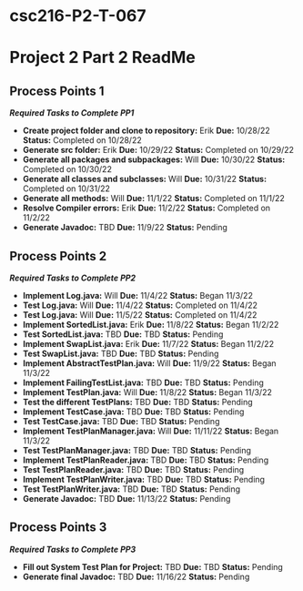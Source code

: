 # csc216-P2-T-067
# Project 2 Part 2 ReadMe <br>
## Process Points 1 <br>
***_Required Tasks to Complete PP1_***
 - **Create project folder and clone to repository:** Erik **Due:** 10/28/22 **Status:** Completed on 10/28/22 <br>
 - **Generate src folder:** Erik **Due:** 10/29/22 **Status:** Completed on 10/29/22 <br>
 - **Generate all packages and subpackages:** Will **Due:** 10/30/22 **Status:** Completed on 10/30/22 <br>
 - **Generate all classes and subclasses:** Will **Due:** 10/31/22 **Status:** Completed on 10/31/22 <br>
 - **Generate all methods:** Will **Due:** 11/1/22 **Status:** Completed on 11/1/22 <br>
 - **Resolve Compiler errors:** Erik **Due:** 11/2/22 **Status:** Completed on 11/2/22 <br>
 - **Generate Javadoc:** TBD **Due:** 11/9/22 **Status:** Pending <br>

## Process Points 2 <br>
***_Required Tasks to Complete PP2_***
- **Implement Log.java:** Will **Due:** 11/4/22 **Status:** Began 11/3/22 <br>
- **Test Log.java:** Will **Due:** 11/4/22 **Status:** Completed on 11/4/22 <br>
- **Test Log.java:** Will **Due:** 11/5/22 **Status:** Completed on 11/4/22 <br>
- **Implement SortedList.java:** Erik **Due:** 11/8/22 **Status:** Began 11/2/22 <br>
- **Test SortedList.java:** TBD **Due:** TBD **Status:** Pending <br>
- **Implement SwapList.java:** Erik **Due:** 11/7/22 **Status:** Began 11/2/22 <br>
- **Test SwapList.java:** TBD **Due:** TBD **Status:** Pending <br>
- **Implement AbstractTestPlan.java:** Will **Due:** 11/9/22 **Status:** Began 11/3/22 <br>
- **Implement FailingTestList.java:** TBD **Due:** TBD **Status:** Pending <br>
- **Implement TestPlan.java:** Will **Due:** 11/8/22 **Status:** Began 11/3/22 <br>
- **Test the different TestPlans:** TBD **Due:** TBD **Status:** Pending <br>
- **Implement TestCase.java:** TBD **Due:** TBD **Status:** Pending <br>
- **Test TestCase.java:** TBD **Due:** TBD **Status:** Pending <br>
- **Implement TestPlanManager.java:** Will **Due:** 11/11/22 **Status:** Began 11/3/22 <br>
- **Test TestPlanManager.java:** TBD **Due:** TBD **Status:** Pending <br>
- **Implement TestPlanReader.java:** TBD **Due:** TBD **Status:** Pending <br>
- **Test TestPlanReader.java:** TBD **Due:** TBD **Status:** Pending <br>
- **Implement TestPlanWriter.java:** TBD **Due:** TBD **Status:** Pending <br>
- **Test TestPlanWriter.java:** TBD **Due:** TBD **Status:** Pending <br>
- **Generate Javadoc:** TBD **Due:** 11/13/22 **Status:** Pending <br>

## Process Points 3 <br>
***_Required Tasks to Complete PP3_***
- **Fill out System Test Plan for Project:** TBD **Due:** TBD **Status:** Pending <br>
- **Generate final Javadoc:** TBD **Due:** 11/16/22 **Status:** Pending <br>
